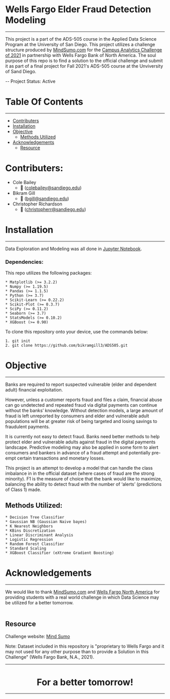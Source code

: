 # Wells Fargo Elder Fraud Detection Modeling
---------------------------

This project is a part of the ADS-505 course in the Applied Data Science Program at the University of San Diego. This project utilizes a challenge structure produced by [MindSumo.com](https://www.mindsumo.com/) for the [Campus Analytics Challenge of 2021](https://www.mindsumo.com/contests/campus-analytics-challenge-2021) in partnership with Wells Fargo Bank of North America.  The soul purpose of this repo is to find a solution to the official challenge and submit it as part of a final project for Fall 2021's ADS-505 course at the Unviversity of Sand Diego.

-- Project Status: Active

# Table Of Contents
--------------
- [Contributers](#contributers)
- [Installation](#installation)
- [Objective](#objective)
    - [Methods Utilized](#methods-utilized)
- [Acknowledgements](#acknowledgements)
    - [Resource](#resource)

# Contributers: 
* Cole Bailey 
    * :email: (colebailey@sandiego.edu)
* Bikram Gill 
    * :email: (bgill@sandiego.edu)
* Christopher Richardson 
    * :email: (christopherr@sandiego.edu)


# Installation
---------------------------
Data Exploration and Modeling was all done in [Jupyter Notebook](https://jupyter.org/).

### Dependencies:

This repo utilizes the following packages:

	* Matplotlib (>= 3.2.2)
	* Numpy (>= 1.19.5)
	* Pandas (>= 1.1.5)
	* Python (>= 3.7)
	* Scikit-Learn (>= 0.22.2)
	* Scikit-Plot (>= 0.3.7)
	* SciPy (>= 0.11.2)
	* Seaborn (>= 3.7)
	* StatsModels (>= 0.10.2)
	* XGBoost (>= 0.90)

To clone this repository onto your device, use the commands below:

	1. git init
	2. git clone https://github.com/bikramgill3/ADS505.git 



# Objective
---------------------------
Banks are required to report suspected vulnerable (elder and dependent adult) financial exploitation.

However, unless a customer reports fraud and files a claim, financial abuse can go undetected and repeated fraud via digital payments can continue without the banks’ knowledge. Without detection models, a large amount of fraud is left unreported by consumers and elder and vulnerable adult populations will be at greater risk of being targeted and losing savings to fraudulent payments.

It is currently not easy to detect fraud. Banks need better methods to help protect elder and 
vulnerable adults against fraud in the digital payments landscape. Predictive modeling may also be 
applied in some form to alert consumers and bankers in advance of a fraud attempt and potentially 
pre-empt certain transactions and monetary losses.

This project is an attempt to develop a model that can handle the class imbalance in in the official dataset (where cases of
fraud are the strong minority). F1 is the measure of choice that the bank would like to maximize, 
balancing the ability to detect fraud with the number of ‘alerts’ (predictions of Class 1) made. 


## Methods Utilized:
	* Decision Tree Classifier
	* Gaussian NB (Gaussian Naive bayes)
	* K Nearest Neighbors
	* KBins Discretization
	* Linear Discriminant Analysis
	* Logistic Regression
	* Random Forest Classifier
	* Standard Scaling
	* XGBoost Classifier (eXtreme Gradient Boosting)



# Acknowledgements
---------------------------
We would like to thank [MindSumo.com](https://www.mindsumo.com/) and [Wells Fargo North America](https://www.wellsfargo.com/) for providing students with a real world challenge in which Data Science may be utilized for a better tomorrow.
<br><br>
## Resource
Challenge website: [Mind Sumo](https://www.mindsumo.com/contests/campus-analytics-challenge-2021)

Note: Dataset included in this repository is "proprietary to Wells Fargo and it may not used for any other purpose than to provide a Solution in this Challenge" (Wells Fargo Bank, N.A., 2021).

----------------------
<center><h1>For a better tomorrow!</h1></center>

----------------------






